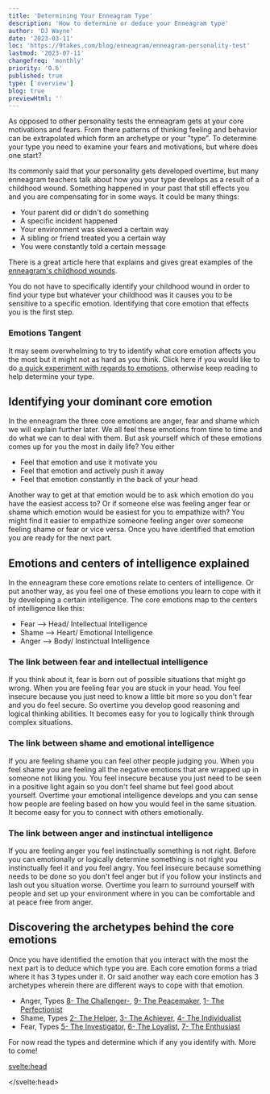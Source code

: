 ```yaml
---
title: 'Determining Your Enneagram Type'
description: 'How to determine or deduce your Enneagram type'
author: 'DJ Wayne'
date: '2023-03-11'
loc: 'https://9takes.com/blog/enneagram/enneagram-personality-test'
lastmod: '2023-07-11'
changefreq: 'monthly'
priority: '0.6'
published: true
type: ['overview']
blog: true
previewHtml: ''
---
```


<!-- Take a free, ~5 min test here -->

<p class="firstLetter">As opposed to other personality tests the enneagram gets at your core motivations
and fears. From there patterns of thinking feeling and behavior can be extrapolated
which form an archetype or your "type". To determine your type you need to examine
your fears and motivations, but where does one start?</p>

Its commonly said that your personality gets developed overtime, but many enneagram
teachers talk about how you your type develops as a result of a childhood wound.
Something happened in your past that still effects you and you are compensating for
in some ways. It could be many things:

- Your parent did or didn't do something
- A specific incident happened
- Your environment was skewed a certain way
- A sibling or friend treated you a certain way
- You were constantly told a certain message

There is a great article here that explains and gives great examples of the
[enneagram's childhood wounds](https://www.psychologyjunkie.com/the-childhood-wounds-of-every-enneagram-type/).

You do not have to specifically identify your childhood wound in order to find your
type but whatever your childhood was it causes you to be sensitive to a specific
emotion. Identifying that core emotion that effects you is the first step.

### Emotions Tangent

It may seem overwhelming to try to identify what core emotion affects you the most
but it might not as hard as you think. Click here if you would like to do [a quick experiment with regards to emotions](/blog/experiment),
otherwise keep reading to help determine your type.

## Identifying your dominant core emotion

In the enneagram the three core emotions are anger, fear and shame which we will
explain further later. We all feel these emotions from time to time and do what
we can to deal with them. But ask yourself which of these emotions comes up for
you the most in daily life? You either

- Feel that emotion and use it motivate you
- Feel that emotion and actively push it away
- Feel that emotion constantly in the back of your head

Another way to get at that emotion would be to ask which emotion do you have the
easiest access to? Or if someone else was feeling anger fear or shame which emotion
would be easiest for you to empathize with? You might find it easier to empathize
someone feeling anger over someone feeling shame or fear or vice versa. Once you
have identified that emotion you are ready for the next part.

## Emotions and centers of intelligence explained

In the enneagram these core emotions relate to centers of intelligence. Or put
another way, as you feel one of these emotions you learn to cope with it by
developing a certain intelligence. The core emotions map to the centers of intelligence like this:

- Fear --> Head/ Intellectual Intelligence
- Shame --> Heart/ Emotional Intelligence
- Anger --> Body/ Instinctual Intelligence

### The link between **fear** and **intellectual** intelligence

If you think about it, fear is born out of possible situations that might go wrong.
When you are feeling fear you are stuck in your head. You feel insecure because you
just need to know a little bit more so you don't fear and you do feel secure.
So overtime you develop good reasoning and logical thinking abilities. It becomes
easy for you to logically think through complex situations.

### The link between **shame** and **emotional** intelligence

If you are feeling shame you can feel other people judging you. When you feel shame
you are feeling all the negative emotions that are wrapped up in someone not liking
you. You feel insecure because you just need to be seen in a positive light again
so you don't feel shame but feel good about yourself. Overtime your emotional
intelligence develops and you can sense how people are feeling based on how you
would feel in the same situation. It become easy for you to connect with others emotionally.

### The link between **anger** and **instinctual** intelligence

If you are feeling anger you feel instinctually something is not right. Before
you can emotionally or logically determine something is not right you instinctually
feel it and you feel angry. You feel insecure because something needs to be done
so you don't feel anger but if you follow your instincts and lash out you situation
worse. Overtime you learn to surround yourself with people and set up your environment
where in you can be comfortable and at peace free from anger.

## Discovering the archetypes behind the core emotions

Once you have identified the emotion that you interact with the most the next part is to deduce which type you are. Each core emotion forms a triad where it has 3 types under it. Or said another way each core emotion has 3 archetypes wherein there are different ways to cope with that emotion.

- Anger, Types [8- The Challenger-](/blog/enneagram/enneagram-type-8), [9- The Peacemaker](/blog/enneagram/enneagram-type-9), [1- The Perfectionist](/blog/enneagram/enneagram-type-1)
- Shame, Types [2- The Helper](/blog/enneagram/enneagram-type-2), [3- The Achiever](/blog/enneagram/enneagram-type-3), [4- The Individualist](/blog/enneagram/enneagram-type-4)
- Fear, Types [5- The Investigator](/blog/enneagram/enneagram-type-5), [6- The Loyalist](/blog/enneagram/enneagram-type-6), [7- The Enthusiast](/blog/enneagram/enneagram-type-7)

For now read the types and determine which if any you identify with. More to come!

<svelte:head>

  <link rel="canonical" href="https://9takes.com/blog/enneagram/enneagram-personality-test">
<script type="application/ld+json">
  {
  "@context": "http://schema.org",
  "@graph": [
    {
      "@type": "Article",
      "articleBody": "The blog aims to guide readers on how to determine their Enneagram type by examining their core motivations and fears. It delves into the concept of 'childhood wounds' and how they shape one's Enneagram type. The blog also discusses the three core emotions—anger, fear, and shame—and how they relate to different Enneagram types.",
      "author": {
        "@type": "Person",
        "name": "DJ Wayne",
        "sameAs": [
          {
            "@id": "https://www.instagram.com/djwayne3/"
          },
          {
            "@id": "https://twitter.com/djwayne3"
          }
        ]
      },
      "dateModified": {
        "@type": "Date",
        "@value": "2023-03-11"
      },
      "datePublished": {
        "@type": "Date",
        "@value": "2023-03-11"
      },
      "description": "How to determine or deduce your Enneagram type.",
      "headline": "Determining Your Enneagram Type",
      "mainEntityOfPage": {
        "@id": "https://9takes.com/blog/enneagram/enneagram-personality-test",
        "@type": "WebPage"
      },
      "publisher": {
        "@type": "Organization",
        "sameAs": [
          {
            "@id": "https://www.instagram.com/9takesdotcom/"
          },
          {
            "@id": "https://twitter.com/9takesdotcom"
          }
        ],
        "logo": {
          "@type": "ImageObject",
          "url": {
            "@id": "https://9takes.com/brand/darkRubix.png"
          }
        },
        "name": "9takes"
      }
    },
    {
      "@type": "FAQPage",
      "mainEntity": [
        {
          "@type": "Question",
          "acceptedAnswer": {
            "@type": "Answer",
            "text": "Past experiences, often referred to as 'childhood wounds,' play a significant role in shaping your Enneagram type. These experiences influence your core motivations and fears, which in turn define your type."
          },
          "name": "How do past experiences shape your Enneagram type?"
        },
        {
          "@type": "Question",
          "acceptedAnswer": {
            "@type": "Answer",
            "text": "Core emotions like anger, fear, and shame are pivotal in determining your Enneagram type. These emotions are linked to your core motivations and fears, helping you identify your dominant emotion and, consequently, your type."
          },
          "name": "What role do emotions like anger, fear, and shame play in determining your Enneagram type?"
        },
        {
          "@type": "Question",
          "acceptedAnswer": {
            "@type": "Answer",
            "text": "In the Enneagram system, core emotions are linked to centers of intelligence like the head, heart, and body. For example, fear is associated with intellectual intelligence, shame with emotional intelligence, and anger with instinctual intelligence."
          },
          "name": "How do core emotions relate to centers of intelligence like the head, heart, and body?"
        }
      ]
    }
  ]
}
</script>

</svelte:head>
